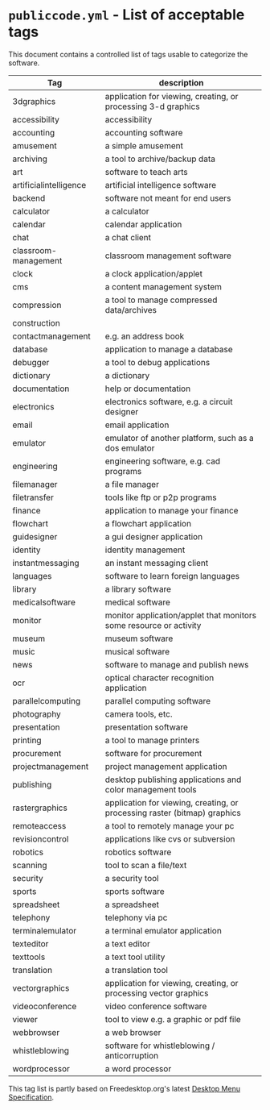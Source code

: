 # `publiccode.yml` - List of acceptable tags

This document contains a controlled list of tags usable to categorize the software.

|Tag|description|
|---|--|
| 3dgraphics | application for viewing, creating, or processing 3-d graphics |
| accessibility | accessibility |
| accounting | accounting software |
| amusement | a simple amusement |
| archiving | a tool to archive/backup data |
| art | software to teach arts |
| artificialintelligence | artificial intelligence software |
| backend | software not meant for end users |
| calculator | a calculator |
| calendar | calendar application |
| chat | a chat client |
| classroom-management | classroom management software |
| clock | a clock application/applet |
| cms | a content management system |
| compression | a tool to manage compressed data/archives |
| construction | |
| contactmanagement | e.g. an address book |
| database | application to manage a database |
| debugger | a tool to debug applications |
| dictionary | a dictionary |
| documentation | help or documentation |
| electronics | electronics software, e.g. a circuit designer |
| email | email application |
| emulator | emulator of another platform, such as a dos emulator |
| engineering | engineering software, e.g. cad programs |
| filemanager | a file manager |
| filetransfer | tools like ftp or p2p programs |
| finance | application to manage your finance |
| flowchart | a flowchart application |
| guidesigner | a gui designer application |
| identity | identity management |
| instantmessaging | an instant messaging client |
| languages | software to learn foreign languages |
| library | a library software |
| medicalsoftware | medical software |
| monitor | monitor application/applet that monitors some resource or activity |
| museum | museum software |
| music | musical software |
| news | software to manage and publish news |
| ocr | optical character recognition application |
| parallelcomputing | parallel computing software |
| photography | camera tools, etc. |
| presentation | presentation software |
| printing | a tool to manage printers |
| procurement | software for procurement |
| projectmanagement | project management application |
| publishing | desktop publishing applications and color management tools |
| rastergraphics | application for viewing, creating, or processing raster (bitmap) graphics |
| remoteaccess | a tool to remotely manage your pc |
| revisioncontrol | applications like cvs or subversion |
| robotics | robotics software |
| scanning | tool to scan a file/text |
| security | a security tool |
| sports | sports software |
| spreadsheet | a spreadsheet |
| telephony | telephony via pc |
| terminalemulator | a terminal emulator application |
| texteditor | a text editor |
| texttools | a text tool utility |
| translation | a translation tool |
| vectorgraphics | application for viewing, creating, or processing vector graphics |
| videoconference | video conference software |
| viewer | tool to view e.g. a graphic or pdf file |
| webbrowser | a web browser |
| whistleblowing | software for whistleblowing / anticorruption |
| wordprocessor | a word processor |

This tag list is partly based on Freedesktop.org's latest [Desktop Menu Specification](https://standards.freedesktop.org/menu-spec/latest/).

